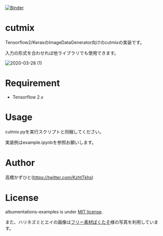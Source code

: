 [![Binder](https://mybinder.org/badge_logo.svg)](https://mybinder.org/v2/gh/Kazuhito00/cutmix/master/example.ipynb?filepath=example.ipynb)

# cutmix
Tensorflow2/KerasのImageDataGenerator向けのcutmixの実装です。

入力の形式を合わせれば他ライブラリでも使用できます。

![2020-03-28 (1)](https://user-images.githubusercontent.com/37477845/77816365-93670980-7105-11ea-9f0b-1cfc5c1c1d3c.png)

# Requirement
 
* Tensorflow 2.x

# Usage
cutmix.pyを実行スクリプトと同梱してください。

実装例はexample.ipynbを参照お願いします。

# Author
高橋かずひと(https://twitter.com/KzhtTkhs)

# License

albumentations-examples is under [MIT license](LICENSE.md).

また、ハリネズミとエイの画像は[フリー素材ぱくたそ](https://www.pakutaso.com)様の写真を利用しています。
